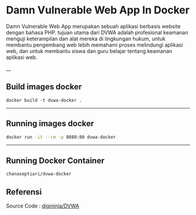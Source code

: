 # Damn Vulnerable Web App In Docker

Damn Vulnerable Web App merupakan sebuah aplikasi berbasis website dengan bahasa PHP. tujuan utama dari DVWA adalah profesional keamanan menguji keterampilan dan alat mereka di lingkungan hukum, untuk membantu pengembang web lebih memahami proses melindungi aplikasi web, dan untuk membantu siswa dan guru belajar tentang keamanan aplikasi web. 

__
## Build images docker

```shell
docker build -t dvwa-docker .
```
___
## Running images docker

```sh
docker run -it --rm -p 8080:80 dvwa-docker
```
___
## Running Docker Container

```
chanaseptiari/dvwa-docker
```

## Referensi
Source Code : [digininja/DVWA](https://github.com/digininja/DVWA)